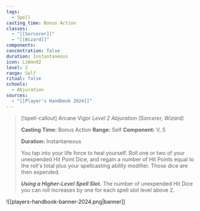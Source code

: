 ```yaml
---
tags:
  - Spell
casting_time: Bonus Action
classes:
  - "[[Sorcerer]]"
  - "[[Wizard]]"
components:
concentration: false
duration: Instantaneous
icon: LiWand2
level: 2
range: Self
ritual: false
schools:
  - Abjuration
sources: 
  - "[[Player's Handbook 2024]]"
---
```

>[!spell-callout] Arcane Vigor
>_Level 2 Abjuration (Sorcerer, Wizard)_
>
>**Casting Time:** Bonus Action
>**Range:** Self
>**Component:** V, S
>
>**Duration:** Instantaneous
>
>You tap into your life force to heal yourself. Roll one or two of your unexpended Hit Point Dice, and regain a number of Hit Points equal to the roll's total plus your spellcasting ability modifier. Those dice are then expended.
>
>**_Using a Higher-Level Spell Slot._** The number of unexpended Hit Dice you can roll increases by one for each spell slot level above 2.


![[players-handbook-banner-2024.png|banner]]
